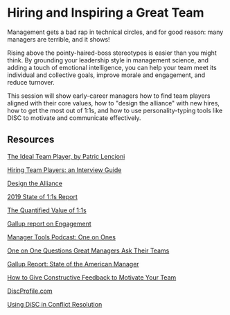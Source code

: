 # Hiring and Inspiring a Great Team

Management gets a bad rap in technical circles, and for good reason: many managers are terrible, and it shows!

Rising above the pointy-haired-boss stereotypes is easier than you might think. By grounding your leadership style in management science, and adding a touch of emotional intelligence, you can help your team meet its individual and collective goals, improve morale and engagement, and reduce turnover.

This session will show early-career managers how to find team players aligned with their core values, how to "design the alliance" with new hires, how to get the most out of 1:1s, and how to use personality-typing tools like DISC to motivate and communicate effectively.

## Resources

[The Ideal Team Player, by Patric Lencioni](https://www.amazon.com/Ideal-Team-Player-Recognize-Cultivate-ebook/dp/B01B6AEJJ0)

[Hiring Team Players: an Interview Guide](https://www.tablegroup.com/imo/media/doc/IdealTeamPlayerINTERVIEWQUESTIONS(11)singlepages.pdf)

[Design the Alliance](https://www.anneloehr.com/2017/12/14/managers-do-this-first/)

[2019 State of 1:1s Report](https://soapboxhq.com/state-of-one-on-ones-report)

[The Quantified Value of 1:1s](https://getlighthouse.com/blog/11-meetings-value-make-most/)

[Gallup report on Engagement](https://news.gallup.com/businessjournal/174197/managers-focus-performance-engagement.aspx)

[Manager Tools Podcast: One on Ones](https://www.manager-tools.com/2005/07/the-single-most-effective-management-tool-part-1)

[One on One Questions Great Managers Ask Their Teams](https://getlighthouse.com/blog/one-on-one-meeting-questions-great-managers-ask/)

[Gallup Report: State of the American Manager](https://www.gallup.com/services/182138/state-american-manager.aspx)

[How to Give Constructive Feedback to Motivate Your Team](https://getlighthouse.com/blog/give-constructive-feedback-motivate-improve/)

[DiscProfile.com](https://www.discprofile.com/)

[Using DiSC in Conflict Resolution](http://blog.extendeddisc.org/using-disc-in-conflict-resolution)
